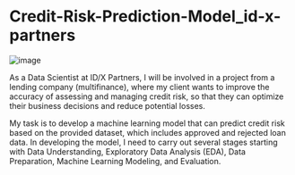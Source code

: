 # Credit-Risk-Prediction-Model_id-x-partners

![image](https://github.com/user-attachments/assets/151ebdc3-32f6-4253-b2d2-ed0fb3a95952)

As a Data Scientist at ID/X Partners, I will be involved in a project from a lending company (multifinance), where my client wants to improve the accuracy of assessing and managing credit risk, so that they can optimize their business decisions and reduce potential losses.

My task is to develop a machine learning model that can predict credit risk based on the provided dataset, which includes approved and rejected loan data. In developing the model, I need to carry out several stages starting with Data Understanding, Exploratory Data Analysis (EDA), Data Preparation, Machine Learning Modeling, and Evaluation.



